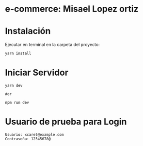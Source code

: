 # e-commerce: Misael Lopez ortiz

# Instalación

Ejecutar en terminal en la carpeta del proyecto:

```
yarn install
```

# Iniciar Servidor
```
yarn dev

#or

npm run dev
```

# Usuario de prueba para Login
```
Usuario: xcaret@example.com
Contraseña: 12345678@
```

